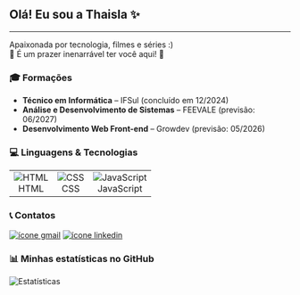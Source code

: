 <h2 class="code-line" data-line-start=1 data-line-end=2><a id="Ol_Eu_sou_a_Thaisla__1"></a>Olá! Eu sou a Thaisla ✨</h2>
<hr>
<p class="has-line-data" data-line-start="3" data-line-end="5">Apaixonada por tecnologia, filmes e séries :)<br>
🔸 É um prazer inenarrável ter você aqui! 🔹</p>

<h3 class="code-line" data-line-start=6 data-line-end=7><a id="_Formaes_6"></a>🎓 Formações</h3>
<ul>
  <li class="has-line-data" data-line-start="7" data-line-end="8"><strong>Técnico em Informática</strong> – IFSul (concluído em 12/2024)</li>
  <li class="has-line-data" data-line-start="8" data-line-end="9"><strong>Análise e Desenvolvimento de Sistemas</strong> – FEEVALE (previsão: 06/2027)</li>
  <li class="has-line-data" data-line-start="9" data-line-end="11"><strong>Desenvolvimento Web Front-end</strong> – Growdev (previsão: 05/2026)</li>
</ul>

<h3 class="code-line" data-line-start=11 data-line-end=12><a id="_Linguagens__Tecnologias_11"></a>💻 Linguagens & Tecnologias</h3>
<table>
  <tr>
    <td align="center">
      <img src="https://img.icons8.com/?size=50&id=1043&format=png&color=000000" alt="HTML" /><br>HTML
    </td>
    <td align="center">
      <img src="https://img.icons8.com/?size=50&id=1045&format=png&color=000000" alt="CSS" /><br>CSS
    </td>
    <td align="center">
      <img src="https://img.icons8.com/?size=50&id=39853&format=png&color=000000" alt="JavaScript" /><br>JavaScript
    </td>
  </tr>
</table>

<h3 class="code-line" data-line-start=14 data-line-end=15><a id="__Contatos_14"></a>📞 Contatos</h3>
<p class="has-line-data" data-line-start="15" data-line-end="16">
  <a href="mailto:thaisladaveiga@gmail.com"><img src="https://img.icons8.com/?size=50&id=qyRpAggnV0zH&format=png&color=000000" alt="ícone gmail"></a>
  <a href="https://www.linkedin.com/in/thaisla-veiga-993675247?utm_source=share&utm_campaign=share_via&utm_content=profile&utm_medium=ios_app">
    <img src="https://img.icons8.com/?size=50&id=xuvGCOXi8Wyg&format=png&color=000000" alt="ícone linkedin">
  </a>
</p>

<h3 class="code-line" data-line-start=17 data-line-end=18><a id="_Minhas_estatsticas_no_GitHub_17"></a>📊 Minhas estatísticas no GitHub</h3>
<p class="has-line-data" data-line-start="19" data-line-end="20">
  <img src="https://github-readme-stats.vercel.app/api?username=Thaislaa&show_icons=true&theme=tokyonight" alt="Estatísticas">
</p>
